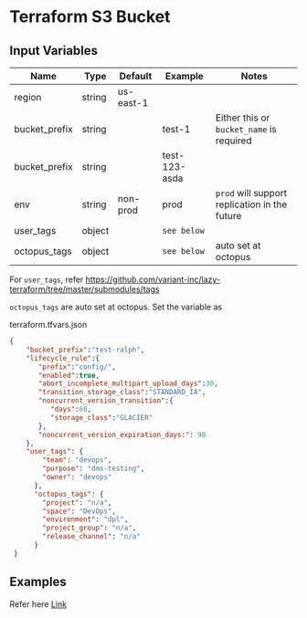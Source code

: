 # Terraform S3 Bucket

## Input Variables

 | Name               | Type   | Default                                  | Example                               | Notes                                         |
 | ------------------ | ------ | ---------------------------------------- | ------------------------------------- | --------------------------------------------- |
 | region             | string | us-east-1                                |                                       |                                               |
 | bucket_prefix      | string |                                          | test-1                                | Either this or `bucket_name` is required      |
 | bucket_prefix      | string |                                          | test-123-asda                         |                                               |
 | env                | string | non-prod                                 | prod                                  | `prod` will support replication in the future |
 | user_tags          | object |                                          | `see below`                           |                                               |
 | octopus_tags       | object |                                          | `see below`                           | auto set at octopus                           |

For `user_tags`, refer <https://github.com/variant-inc/lazy-terraform/tree/master/submodules/tags>

`octopus_tags` are auto set at octopus. Set the variable as

terraform.tfvars.json
```json
{
    "bucket_prefix":"test-ralph",
    "lifecycle_rule":{
       "prefix":"config/",
       "enabled":true,
       "abort_incomplete_multipart_upload_days":30,
       "transition_storage_class":"STANDARD_IA",
       "noncurrent_version_transition":{
          "days":60,
          "storage_class":"GLACIER"
       },
       "noncurrent_version_expiration_days:": 90
    },
    "user_tags": {
        "team": "devops",
        "purpose": "dms-testing",
        "owner": "devops"
      },
      "octopus_tags": {
        "project": "n/a",
        "space": "DevOps",
        "environment": "dpl",
        "project_group": "n/a",
        "release_channel": "n/a"
      }
 }
```


## Examples

Refer here [Link](./tests/main.tf)
